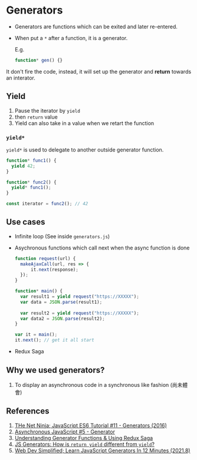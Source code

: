 # Generators

+ Generators are functions which can be exited and later re-entered.
+ When put a `*` after a function, it is a generator.

  E.g.

  ```javascript
  function* gen() {} 
  ```

It don't fire the code, instead, it will set up the generator and **return** towards an interator.

## Yield

1. Pause the iterator by `yield`
2. then `return` value
3. Yield can also take in a value when we retart the function

### `yield*`

`yield*` is used to delegate to another outside generator function.

```javascript
function* func1() {
  yield 42;
}

function* func2() {
  yield* func1();
}

const iterator = func2(); // 42
```

## Use cases

+ Infinite loop (See inside `generators.js`)
+ Asychronous functions which call next when the async function is done

  ```javascript
  function request(url) {
    makeAjaxCall(url, res => {
    	it.next(response); 
    });
  }
  
  function* main() {
    var result1 = yield request("https://XXXXX");
    var data = JSON.parse(result1);
    
    var result2 = yield request("https://XXXXX");
    var data2 = JSON.parse(result2);
  }
  
  var it = main();
  it.next(); // get it all start
  ```

+ Redux Saga

## Why we used generators?

1. To display an asynchronous code in a synchronous like fashion (尚未體會) 

## References

1. [THe Net Ninja; JavaScript ES6 Tutorial #11 - Generators (2016)](https://youtu.be/Ojis8iFIjDQ)
2. [Asynchronous JavaScript #5 - Generator](https://youtu.be/pnS2lBQuLGc)
3. [Understanding Generator Functions & Using Redux Saga](https://youtu.be/o3A9EvMspig)
4. [JS Generators: How is `return yield` different from `yield`?](https://stackoverflow.com/questions/42309185/js-generators-how-is-return-yield-different-from-yield)
5. [Web Dev Simplified; Learn JavaScript Generators In 12 Minutes (2021.8)](https://youtu.be/IJ6EgdiI_wU)

